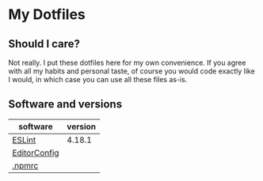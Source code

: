 # My Dotfiles

## Should I care?

Not really. I put these dotfiles here for my own convenience. If you agree with all my habits and personal taste, of
course you would code exactly like I would, in which case you can use all these files as-is.

## Software and versions

| software                                        | version |
| ----------------------------------------------- | ------- |
| [ESLint](https://www.npmjs.com/package/eslint)  |  4.18.1 |
| [EditorConfig](http://editorconfig.org)         |         |
| [.npmrc](https://docs.npmjs.com/files/npmrc)    |         |
